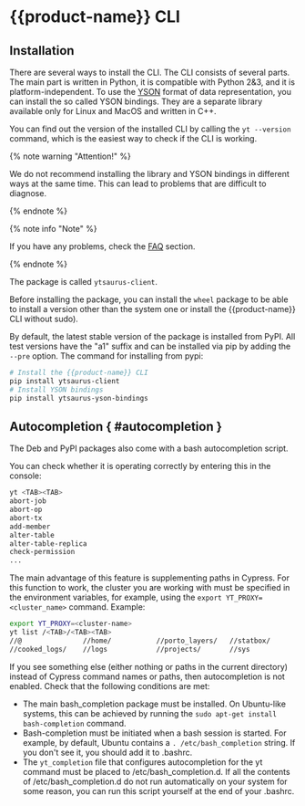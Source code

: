 # {{product-name}} CLI

## Installation

There are several ways to install the CLI.
The CLI consists of several parts. The main part is written in Python, it is compatible with Python 2&3, and it is platform-independent.
To use the [YSON](../../../user-guide/storage/yson.md) format of data representation, you can install the so called YSON bindings.
They are a separate library available only for Linux and MacOS and written in C++.

You can find out the version of the installed CLI by calling the `yt --version` command, which is the easiest way to check if the CLI is working.

{% note warning "Attention!" %}

We do not recommend installing the library and YSON bindings in different ways at the same time.
This can lead to problems that are difficult to diagnose.

{% endnote %}

{% note info "Note" %}

If you have any problems, check the [FAQ](../../../faq/faq.md) section.

{% endnote %}

The package is called `ytsaurus-client`.

Before installing the package, you can install the `wheel` package to be able to install a version other than the system one or
install the {{product-name}} CLI without sudo).

By default, the latest stable version of the package is installed from PyPI.
All test versions have the "a1" suffix and can be installed via pip by adding the `--pre` option.
The command for installing from pypi:
```bash
# Install the {{product-name}} CLI
pip install ytsaurus-client
# Install YSON bindings
pip install ytsaurus-yson-bindings
```

## Autocompletion { #autocompletion }

The Deb and PyPI packages also come with a bash autocompletion script.

You can check whether it is operating correctly by entering this in the console:

```bash
yt <TAB><TAB>
abort-job
abort-op
abort-tx
add-member
alter-table
alter-table-replica
check-permission
...
```

The main advantage of this feature is supplementing paths in Cypress. For this function to work, the cluster you are working with must be specified in the environment variables, for example, using the `export YT_PROXY=<cluster_name>` command. Example:

```bash
export YT_PROXY=<cluster-name>
yt list /<TAB>/<TAB><TAB>
//@               //home/           //porto_layers/   //statbox/        //test_q_roc_auc  //trash           //userfeat/       //userstats/
//cooked_logs/    //logs            //projects/       //sys             //tmp/            //userdata/       //user_sessions/
```

If you see something else (either nothing or paths in the current directory) instead of Cypress command names or paths, then autocompletion is not enabled. Check that the following conditions are met:

- The main bash_completion package must be installed. On Ubuntu-like systems, this can be achieved by running the `sudo apt-get install bash-completion` command.
- Bash-completion must be initiated when a bash session is started. For example, by default, Ubuntu contains a `. /etc/bash_completion` string. If you don't see it, you should add it to .bashrc.
- The `yt_completion` file that configures autocompletion for the yt command must be placed to /etc/bash_completion.d. If all the contents of /etc/bash_completion.d do not run automatically on your system for some reason, you can run this script yourself at the end of your .bashrc.

